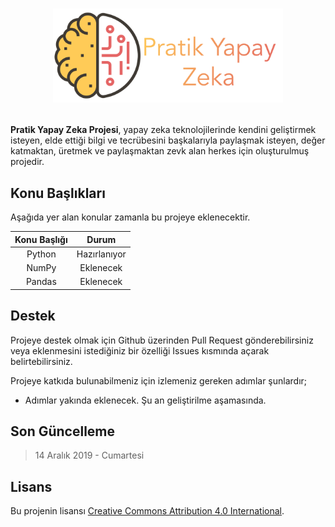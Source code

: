 # <p align="middle" > <img src="https://raw.githubusercontent.com/mrabdullahsahin/pratik-yapay-zeka/master/sources/assets/images/logo.png" height=150 alt="Pratik Yapay Zeka"/> </p>

**Pratik Yapay Zeka Projesi**, yapay zeka teknolojilerinde kendini geliştirmek isteyen, elde ettiği bilgi ve tecrübesini başkalarıyla paylaşmak isteyen, değer katmaktan, üretmek ve paylaşmaktan zevk alan herkes için oluşturulmuş projedir.

## Konu Başlıkları

Aşağıda yer alan konular zamanla bu projeye eklenecektir.

| Konu Başlığı 	|     Durum    	|
|:------------:	|:------------:	|
|    Python    	| Hazırlanıyor 	|
|     NumPy    	|   Eklenecek  	|
|    Pandas    	|   Eklenecek  	|

## Destek

Projeye destek olmak için Github üzerinden Pull Request gönderebilirsiniz veya eklenmesini istediğiniz bir özelliği Issues kısmında açarak belirtebilirsiniz.

Projeye katkıda bulunabilmeniz için izlemeniz gereken adımlar şunlardır;

- Adımlar yakında eklenecek. Şu an geliştirilme aşamasında.

## Son Güncelleme

> 14 Aralık 2019 - Cumartesi

## Lisans

Bu projenin lisansı [Creative Commons Attribution 4.0 International](https://github.com/mrabdullahsahin/pratik-yapay-zeka/blob/master/LICENSE.MD).
